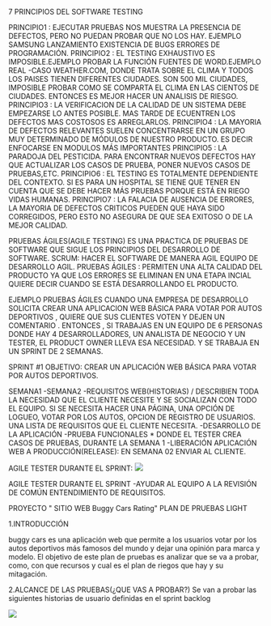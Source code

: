 
7 PRINCIPIOS DEL SOFTWARE TESTING 

PRINCIPIO1 : EJECUTAR PRUEBAS NOS MUESTRA LA PRESENCIA DE DEFECTOS, PERO NO PUEDAN PROBAR QUE NO LOS HAY. EJEMPLO SAMSUNG LANZAMIENTO EXISTENCIA DE BUGS ERRORES DE PROGRAMACIÓN.
PRINCIPIO2 : EL TESTING EXHAUSTIVO ES IMPOSIBLE.EJEMPLO PROBAR LA FUNCIÓN FUENTES DE WORD.EJEMPLO REAL -CASO WEATHER.COM, DONDE TRATA SOBRE EL CLIMA Y TODOS LOS PAISES TIENEN DIFERENTES CIUDADES. SON 500 MIL CIUDADES, IMPOSIBLE PROBAR COMO SE COMPARTA EL CLIMA EN LAS CIENTOS DE CIUDADES. ENTONCES ES  MEJOR 
HACER UN ANALISIS DE RIESGO.
PRINCIPIO3 : LA VERIFICACION DE LA CALIDAD DE UN SISTEMA DEBE EMPEZARSE LO ANTES POSIBLE. MAS TARDE DE ECUENTREN LOS DEFECTOS MAS COSTOSOS ES ARREGLARLOS.
PRINCIPIO4 : LA MAYORIA DE DEFECTOS RELEVANTES SUELEN CONCENTRARSE EN UN GRUPO MUY DETERMINADO DE MÓDULOS DE NUESTRO PRODUCTO. ES DECIR ENFOCARSE EN MODULOS MÁS IMPORTANTES
PRINCIPIO5 : LA PARADOJA DEL PESTICIDA. PARA ENCONTRAR NUEVOS DEFECTOS HAY QUE ACTUALIZAR LOS CASOS DE PRUEBA, PONER NUEVOS CASOS DE PRUEBAS,ETC. 
PRINCIPIO6 : EL TESTING ES TOTALMENTE DEPENDIENTE DEL CONTEXTO. SI ES PARA UN HOSPITAL SE TIENE QUE TENER EN CUENTA QUE SE DEBE HACER MÁS PRUEBAS PORQUE ESTÁ EN RIEGO VIDAS HUMANAS.
PRINCIPIO7 : LA FALACIA DE AUSENCIA DE ERRORES, LA MAYORIA DE DEFECTOS CRITICOS PUEDEN QUE HAYA SIDO CORREGIDOS, PERO ESTO NO ASEGURA DE QUE SEA EXITOSO O DE LA MEJOR CALIDAD.


PRUEBAS ÁGILES(AGILE TESTING)
ES UNA PRACTICA DE PRUEBAS DE SOFTWARE QUE SIGUE LOS PRINCIPIOS DEL DESARROLLO DE SOFTWARE.
SCRUM: HACER EL SOFTWARE DE MANERA AGIL EQUIPO DE DESARROLLO AGIL.
PRUEBAS ÁGILES : PERMITEN UNA ALTA CALIDAD DEL PRODUCTO YA QUE LOS ERRORES SE ELIMINAN EN UNA ETAPA INCIAL QUIERE DECIR CUANDO SE ESTÁ DESARROLLANDO EL PRODUCTO.

EJEMPLO PRUEBAS ÁGILES 
CUANDO UNA EMPRESA DE DESARROLLO SOLICITA CREAR UNA APLICACION WEB BÁSICA PARA VOTAR POR AUTOS DEPORTIVOS , QUIERE QUE SUS CLIENTES VOTEN Y DEJEN UN COMENTARIO .
ENTONCES , SI TRABAJAS EN UN EQUIPO DE 6 PERSONAS DONDE HAY 4 DESARROLLADORES, UN ANALISTA DE NEGOCIO Y UN TESTER, EL PRODUCT OWNER LLEVA ESA NECESIDAD. Y SE TRABAJA EN UN SPRINT DE 2 SEMANAS.

SPRINT #1
OBJETIVO: CREAR UN APLICACIÓN WEB BÁSICA PARA VOTAR POR AUTOS DEPORTIVOS.

SEMANA1 -SEMANA2 
-REQUISITOS WEB(HISTORIAS) / DESCRIBIEN TODA LA NECESIDAD QUE EL CLIENTE NECESITE Y SE SOCIALIZAN CON TODO EL EQUIPO. SI SE NECESITA HACER UNA PÁGINA, UNA OPCIÓN DE LOGUEO, VOTAR POR LOS AUTOS, OPCION DE REGISTRO DE USUARIOS. UNA LISTA DE REQUISITOS QUE EL CLIENTE NECESITA.
-DESARROLLO DE LA APLICACIÓN
-PRUEBA FUNCIONALES * DONDE EL TESTER CREA CASOS DE PRUEBAS, DURANTE LA SEMANA 1 
-LIBERACIÓN APLICACIÓN WEB A PRODUCCIÓN(RELEASE): EN SEMANA 02 ENVIAR AL CLIENTE.

AGILE TESTER DURANTE EL SPRINT:
![](https://i.postimg.cc/W1HxHVKZ/sprint.png)

AGILE TESTER DURANTE EL SPRINT 
-AYUDAR AL EQUIPO A LA REVISIÓN DE COMÚN ENTENDIMIENTO DE REQUISITOS.


PROYECTO " SITIO WEB Buggy Cars Rating" PLAN DE PRUEBAS LIGHT 

1.INTRODUCCIÓN

buggy cars es una aplicación web que permite a los usuarios votar por los autos deportivos más famosos del mundo y dejar una opinión para marca y modelo. El objetivo de este plan de pruebas es analizar que se va a probar, como, con que recursos y cual es el plan de riegos que hay y su mitagación.

2.ALCANCE DE LAS PRUEBAS(¿QUE VAS A PROBAR?)
Se van a probar las siguientes historias de usuario definidas en el sprint backlog

![](https://i.postimg.cc/3xY6LTh8/Captura-de-pantalla-2022-06-21-190703.jpg)